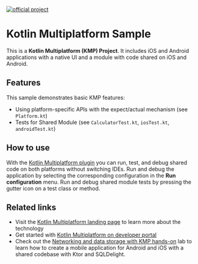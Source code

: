 [![official project](http://jb.gg/badges/official.svg)](https://confluence.jetbrains.com/display/ALL/JetBrains+on+GitHub)

# Kotlin Multiplatform Sample

This is a **Kotlin Multiplatform (KMP) Project**. It includes iOS and Android applications with a native UI and a module with code shared on iOS and Android.

## Features

This sample demonstrates basic KMP features:
* Using platform-specific APIs with the expect/actual mechanism (see `Platform.kt`)
* Tests for Shared Module (see `CalculatorTest.kt`, `iosTest.kt`, `androidTest.kt`)

## How to use

With the [Kotlin Multiplatform plugin](https://plugins.jetbrains.com/plugin/14936-kotlin-multiplatform-mobile) you can run, test, and debug shared code on both platforms without switching IDEs. Run and debug the application by selecting the corresponding configuration in the **Run configuration** menu. Run and debug shared module tests by pressing the gutter icon on a test class or method.

## Related links

* Visit the [Kotlin Multiplatform landing page](https://www.jetbrains.com/kotlin-multiplatform/) to learn more about the technology
* Get started with [Kotlin Multiplatform on developer portal](https://www.jetbrains.com/help/kotlin-multiplatform-dev/get-started.html)
* Check out the [Networking and data storage with KMP hands-on](https://www.jetbrains.com/help/kotlin-multiplatform-dev/multiplatform-ktor-sqldelight.html) lab to learn how to create a mobile application for Android and iOS with a shared codebase with Ktor and SQLDelight.




